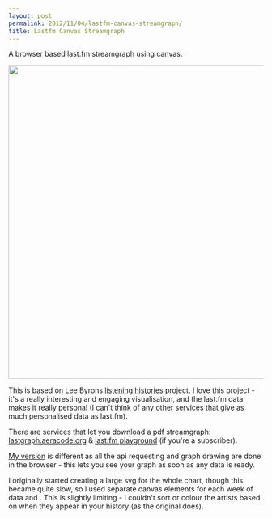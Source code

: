 ```yaml
---
layout: post
permalink: 2012/11/04/lastfm-canvas-streamgraph/
title: Lastfm Canvas Streamgraph 
---
```


<p class="lead">A browser based last.fm streamgraph using canvas.</p>

<a href="/archive/projects/lgraph/?user=benjaminf">
	<img class="img-responsive" src="/img/lgraph.png" width="843" height="620" />
</a>

This is based on Lee Byrons [listening histories][listHist] project.  I love this project - it's a really interesting and engaging visualisation, and the last.fm data makes it really personal (I can't think of any other services that give as much personalised data as last.fm).

There are services that let you download a pdf streamgraph: [lastgraph.aeracode.org][areacode] & [last.fm playground][playground] (if you're a subscriber).

[My version][lgraph] is different as all the api requesting and graph drawing are done in the browser - this lets you see your graph as soon as any data is ready. 

I originally started creating a large svg for the whole chart,  though this became quite slow, so I used separate canvas elements for each week of data and .  This is slightly limiting - I couldn't sort or colour the artists based on when they appear in your history (as the original does).


[lgraph]: /projects/lgraph/
[listHist]: http://www.leebyron.com/what/lastfm/
[paper]: http://www.leebyron.com/else/streamgraph/download.php?file=stackedgraphs_byron_wattenberg.pdf
[areacode]: http://lastgraph.aeracode.org/
[playground]: http://playground.last.fm/demo/listeningtrends

